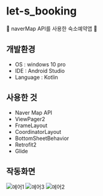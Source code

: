 # let-s_booking
🏨 naverMap API를 사용한 숙소예약앱 🏨

## 개발환경

* OS : windows 10 pro
* IDE : Android Studio
* Language : Kotlin

## 사용한 것

* Naver Map API
* ViewPager2
* FrameLayout
* CoordinatorLayout
* BottomSheetBehavior
* Retrofit2
* Glide

## 작동화면

![에어1](https://user-images.githubusercontent.com/62370144/142760968-af151184-e719-45e6-9308-59b60388ae5e.PNG)
![에어3](https://user-images.githubusercontent.com/62370144/142760971-afd21065-7c8b-4cba-a024-fbcb5c5f5b81.PNG)
![에어2](https://user-images.githubusercontent.com/62370144/142760972-a3db9bb8-f43c-4573-be4a-f4f5811c9433.PNG)
